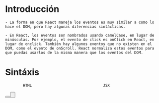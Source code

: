 # Introducción
    - La forma en que React maneja los eventos es muy similar a como lo hace el DOM, pero hay algunas diferencias sintácticas.

    - En React, los eventos son nombrados usando camelCase, en lugar de minúsculas. Por ejemplo, el evento de click es onClick en React, en lugar de onclick. También hay algunos eventos que no existen en el DOM, como el evento de onScroll. React normaliza estos eventos para que puedas usarlos de la misma manera que los eventos del DOM. 

# Sintáxis

            HTML                                JSX
<button onclick="activateLasers()">    <button onClick={activateLasers}>
<form onsubmit={e.handleSubmit}>       <form onSubmit={e.handleSubmit}>
